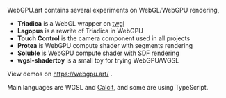 WebGPU.art contains several experiments on WebGL/WebGPU rendering,

- **Triadica** is a WebGL wrapper on [twgl](https://twgljs.org/)
- **Lagopus** is a rewrite of Triadica in WebGPU
- **Touch Control** is the camera component used in all projects
- **Protea** is WebGPU compute shader with segments rendering
- **Soluble** is WebGPU compute shader with SDF rendering
- **wgsl-shadertoy** is a small toy for trying WebGPU/WGSL

View demos on https://webgpu.art/ .

Main languages are WGSL and [Calcit](http://calcit-lang.org/), and some are using TypeScript.
